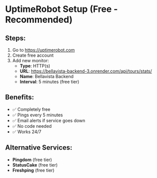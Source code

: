 # UptimeRobot Setup (Free - Recommended)

## Steps:
1. Go to https://uptimerobot.com
2. Create free account
3. Add new monitor:
   - **Type**: HTTP(s)
   - **URL**: https://bellavista-backend-3.onrender.com/api/tours/stats/
   - **Name**: Bellavista Backend
   - **Interval**: 5 minutes (free tier)

## Benefits:
- ✅ Completely free
- ✅ Pings every 5 minutes
- ✅ Email alerts if service goes down
- ✅ No code needed
- ✅ Works 24/7

## Alternative Services:
- **Pingdom** (free tier)
- **StatusCake** (free tier)
- **Freshping** (free tier)